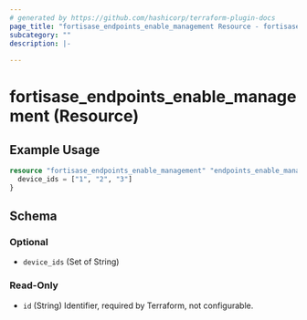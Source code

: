 ```yaml
---
# generated by https://github.com/hashicorp/terraform-plugin-docs
page_title: "fortisase_endpoints_enable_management Resource - fortisase"
subcategory: ""
description: |-
  
---
```


# fortisase_endpoints_enable_management (Resource)



## Example Usage

```terraform
resource "fortisase_endpoints_enable_management" "endpoints_enable_management" {
  device_ids = ["1", "2", "3"]
}
```

<!-- schema generated by tfplugindocs -->
## Schema

### Optional

- `device_ids` (Set of String)

### Read-Only

- `id` (String) Identifier, required by Terraform, not configurable.
